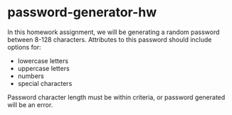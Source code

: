 # password-generator-hw

In this homework assignment, we will be generating a random password between 8-128 characters. 
Attributes to this password should include options for:
- lowercase letters
- uppercase letters
- numbers
- special characters

Password character length must be within criteria, or password generated will be an error.
